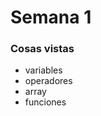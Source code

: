 # Semana 1
### Cosas vistas
<ul>
  <li>variables</li>
  <li>operadores</li>
  <li>array</li>
  <li>funciones</li>
</ul>
